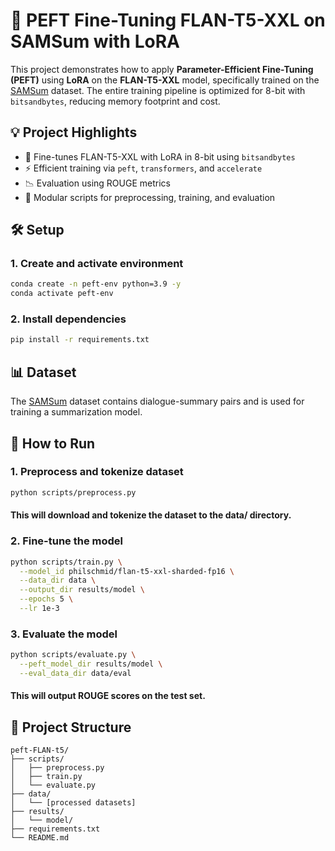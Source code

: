 # 🦙 PEFT Fine-Tuning FLAN-T5-XXL on SAMSum with LoRA

This project demonstrates how to apply **Parameter-Efficient Fine-Tuning (PEFT)** using **LoRA** on the **FLAN-T5-XXL** model, specifically trained on the [SAMSum](https://huggingface.co/datasets/knkarthick/samsum) dataset. The entire training pipeline is optimized for 8-bit with `bitsandbytes`, reducing memory footprint and cost.


## 💡 Project Highlights

- 💾 Fine-tunes FLAN-T5-XXL with LoRA in 8-bit using `bitsandbytes`
- ⚡ Efficient training via `peft`, `transformers`, and `accelerate`
- 📉 Evaluation using ROUGE metrics
- 📁 Modular scripts for preprocessing, training, and evaluation


## 🛠️ Setup

### 1. Create and activate environment

```bash
conda create -n peft-env python=3.9 -y
conda activate peft-env
```

### 2. Install dependencies

```bash
pip install -r requirements.txt
```

## 📊 Dataset
The [SAMSum](https://huggingface.co/datasets/knkarthick/samsum) dataset contains dialogue-summary pairs and is used for training a summarization model.

## 🚀 How to Run
### 1. Preprocess and tokenize dataset

```bash
python scripts/preprocess.py
```

#### This will download and tokenize the dataset to the data/ directory.

### 2. Fine-tune the model

```bash
python scripts/train.py \
  --model_id philschmid/flan-t5-xxl-sharded-fp16 \
  --data_dir data \
  --output_dir results/model \
  --epochs 5 \
  --lr 1e-3
```

### 3. Evaluate the model

```bash
python scripts/evaluate.py \
  --peft_model_dir results/model \
  --eval_data_dir data/eval
```

#### This will output ROUGE scores on the test set.

## 📁 Project Structure

```
peft-FLAN-t5/
├── scripts/
│   ├── preprocess.py
│   ├── train.py
│   └── evaluate.py
├── data/
│   └── [processed datasets]
├── results/
│   └── model/
├── requirements.txt
└── README.md
```